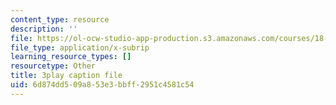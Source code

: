```yaml
---
content_type: resource
description: ''
file: https://ol-ocw-studio-app-production.s3.amazonaws.com/courses/18-01sc-single-variable-calculus-fall-2010/6d874dd509a853e3bbff2951c4581c54_1424365.vtt
file_type: application/x-subrip
learning_resource_types: []
resourcetype: Other
title: 3play caption file
uid: 6d874dd5-09a8-53e3-bbff-2951c4581c54
---
```

